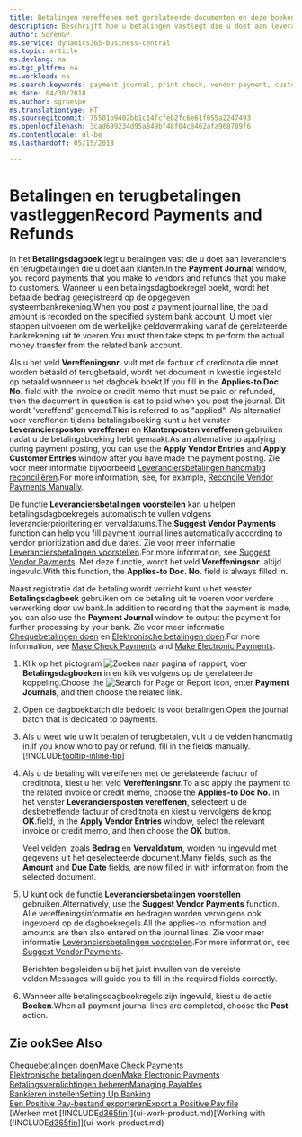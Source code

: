 ```yaml
---
title: Betalingen vereffenen met gerelateerde documenten en deze boeken | Microsoft Docs
description: Beschrijft hoe u betalingen vastlegt die u doet aan leveranciers en terugbetalingen die u doet aan klanten.
author: SorenGP
ms.service: dynamics365-business-central
ms.topic: article
ms.devlang: na
ms.tgt_pltfrm: na
ms.workload: na
ms.search.keywords: payment journal, print check, vendor payment, customer refund, creditor, debt, balance due, AP
ms.date: 04/30/2018
ms.author: sgroespe
ms.translationtype: HT
ms.sourcegitcommit: 75501b9402bb1c14fcfeb2fc6e61f055a2247493
ms.openlocfilehash: 3cad699234d95a849bf48f04c8462afa968789f6
ms.contentlocale: nl-be
ms.lasthandoff: 05/15/2018

---
```

# <a name="record-payments-and-refunds"></a><span data-ttu-id="c6865-103">Betalingen en terugbetalingen vastleggen</span><span class="sxs-lookup"><span data-stu-id="c6865-103">Record Payments and Refunds</span></span>
<span data-ttu-id="c6865-104">In het **Betalingsdagboek** legt u betalingen vast die u doet aan leveranciers en terugbetalingen die u doet aan klanten.</span><span class="sxs-lookup"><span data-stu-id="c6865-104">In the **Payment Journal** window, you record payments that you make to vendors and refunds that you make to customers.</span></span> <span data-ttu-id="c6865-105">Wanneer u een betalingsdagboekregel boekt, wordt het betaalde bedrag geregistreerd op de opgegeven systeembankrekening.</span><span class="sxs-lookup"><span data-stu-id="c6865-105">When you post a payment journal line, the paid amount is recorded on the specified system bank account.</span></span> <span data-ttu-id="c6865-106">U moet vier stappen uitvoeren om de werkelijke geldovermaking vanaf de gerelateerde bankrekening uit te voeren.</span><span class="sxs-lookup"><span data-stu-id="c6865-106">You must then take steps to perform the actual money transfer from the related bank account.</span></span>

<span data-ttu-id="c6865-107">Als u het veld **Vereffeningsnr.** vult met de factuur of creditnota die moet worden betaald of terugbetaald, wordt het document in kwestie ingesteld op betaald wanneer u het dagboek boekt.</span><span class="sxs-lookup"><span data-stu-id="c6865-107">If you fill in the **Applies-to Doc. No.** field with the invoice or credit memo that must be paid or refunded, then the document in question is set to paid when you post the journal.</span></span> <span data-ttu-id="c6865-108">Dit wordt 'vereffend' genoemd.</span><span class="sxs-lookup"><span data-stu-id="c6865-108">This is referred to as "applied".</span></span> <span data-ttu-id="c6865-109">Als alternatief voor vereffenen tijdens betalingsboeking kunt u het venster **Leveranciersposten vereffenen** en **Klantenposten vereffenen** gebruiken nadat u de betalingsboeking hebt gemaakt.</span><span class="sxs-lookup"><span data-stu-id="c6865-109">As an alternative to applying during payment posting, you can use the **Apply Vendor Entries** and **Apply Customer Entries** window after you have made the payment posting.</span></span> <span data-ttu-id="c6865-110">Zie voor meer informatie bijvoorbeeld [Leveranciersbetalingen handmatig reconciliëren](payables-how-apply-purchase-transactions-manually.md).</span><span class="sxs-lookup"><span data-stu-id="c6865-110">For more information, see, for example, [Reconcile Vendor Payments Manually](payables-how-apply-purchase-transactions-manually.md).</span></span>

<span data-ttu-id="c6865-111">De functie **Leveranciersbetalingen voorstellen** kan u helpen betalingsdagboekregels automatisch te vullen volgens leverancierprioritering en vervaldatums.</span><span class="sxs-lookup"><span data-stu-id="c6865-111">The **Suggest Vendor Payments** function can help you fill payment journal lines automatically according to vendor prioritization and due dates.</span></span> <span data-ttu-id="c6865-112">Zie voor meer informatie [Leveranciersbetalingen voorstellen](payables-how-suggest-vendor-payments.md).</span><span class="sxs-lookup"><span data-stu-id="c6865-112">For more information, see [Suggest Vendor Payments](payables-how-suggest-vendor-payments.md).</span></span> <span data-ttu-id="c6865-113">Met deze functie, wordt het veld **Vereffeningsnr.** altijd ingevuld.</span><span class="sxs-lookup"><span data-stu-id="c6865-113">With this function, the **Applies-to Doc. No.** field is always filled in.</span></span>

<span data-ttu-id="c6865-114">Naast registratie dat de betaling wordt verricht kunt u het venster **Betalingsdagboek** gebruiken om de betaling uit te voeren voor verdere verwerking door uw bank.</span><span class="sxs-lookup"><span data-stu-id="c6865-114">In addition to recording that the payment is made, you can also use the **Payment Journal** window to output the payment for further processing by your bank.</span></span> <span data-ttu-id="c6865-115">Zie voor meer informatie [Chequebetalingen doen](payables-how-work-checks.md) en [Elektronische betalingen doen](payables-how-export-payments-bank-file.md).</span><span class="sxs-lookup"><span data-stu-id="c6865-115">For more information, see [Make Check Payments](payables-how-work-checks.md) and [Make Electronic Payments](payables-how-export-payments-bank-file.md).</span></span>  

1. <span data-ttu-id="c6865-116">Klik op het pictogram ![Zoeken naar pagina of rapport](media/ui-search/search_small.png "pictogram Zoeken naar pagina of rapport"), voer **Betalingsdagboeken** in en klik vervolgens op de gerelateerde koppeling.</span><span class="sxs-lookup"><span data-stu-id="c6865-116">Choose the ![Search for Page or Report](media/ui-search/search_small.png "Search for Page or Report icon") icon, enter **Payment Journals**, and then choose the related link.</span></span>
2. <span data-ttu-id="c6865-117">Open de dagboekbatch die bedoeld is voor betalingen.</span><span class="sxs-lookup"><span data-stu-id="c6865-117">Open the journal batch that is dedicated to payments.</span></span>
3. <span data-ttu-id="c6865-118">Als u weet wie u wilt betalen of terugbetalen, vult u de velden handmatig in.</span><span class="sxs-lookup"><span data-stu-id="c6865-118">If you know who to pay or refund, fill in the fields manually.</span></span> [!INCLUDE[tooltip-inline-tip](includes/tooltip-inline-tip_md.md)]
4. <span data-ttu-id="c6865-119">Als u de betaling wilt vereffenen met de gerelateerde factuur of creditnota, kiest u het veld **Vereffeningsnr.**</span><span class="sxs-lookup"><span data-stu-id="c6865-119">To also apply the payment to the related invoice or credit memo, choose the **Applies-to Doc No.**</span></span> <span data-ttu-id="c6865-120">in het venster **Leveranciersposten vereffenen**, selecteert u de desbetreffende factuur of creditnota en kiest u vervolgens de knop **OK**.</span><span class="sxs-lookup"><span data-stu-id="c6865-120">field, in the **Apply Vendor Entries** window, select the relevant invoice or credit memo, and then choose the **OK** button.</span></span>

    <span data-ttu-id="c6865-121">Veel velden, zoals **Bedrag** en **Vervaldatum**, worden nu ingevuld met gegevens uit het geselecteerde document.</span><span class="sxs-lookup"><span data-stu-id="c6865-121">Many fields, such as the **Amount** and **Due Date** fields, are now filled in with information from the selected document.</span></span>
5. <span data-ttu-id="c6865-122">U kunt ook de functie **Leveranciersbetalingen voorstellen** gebruiken.</span><span class="sxs-lookup"><span data-stu-id="c6865-122">Alternatively, use the **Suggest Vendor Payments** function.</span></span> <span data-ttu-id="c6865-123">Alle vereffeningsinformatie en bedragen worden vervolgens ook ingevoerd op de dagboekregels.</span><span class="sxs-lookup"><span data-stu-id="c6865-123">All the applies-to information and amounts are then also entered on the journal lines.</span></span> <span data-ttu-id="c6865-124">Zie voor meer informatie [Leveranciersbetalingen voorstellen](payables-how-suggest-vendor-payments.md).</span><span class="sxs-lookup"><span data-stu-id="c6865-124">For more information, see [Suggest Vendor Payments](payables-how-suggest-vendor-payments.md).</span></span>

    <span data-ttu-id="c6865-125">Berichten begeleiden u bij het juist invullen van de vereiste velden.</span><span class="sxs-lookup"><span data-stu-id="c6865-125">Messages will guide you to fill in the required fields correctly.</span></span>
6.  <span data-ttu-id="c6865-126">Wanneer alle betalingsdagboekregels zijn ingevuld, kiest u de actie **Boeken**.</span><span class="sxs-lookup"><span data-stu-id="c6865-126">When all payment journal lines are completed, choose the **Post** action.</span></span>

## <a name="see-also"></a><span data-ttu-id="c6865-127">Zie ook</span><span class="sxs-lookup"><span data-stu-id="c6865-127">See Also</span></span>
[<span data-ttu-id="c6865-128">Chequebetalingen doen</span><span class="sxs-lookup"><span data-stu-id="c6865-128">Make Check Payments</span></span>](payables-how-work-checks.md)  
[<span data-ttu-id="c6865-129">Elektronische betalingen doen</span><span class="sxs-lookup"><span data-stu-id="c6865-129">Make Electronic Payments</span></span>](payables-how-export-payments-bank-file.md)  
[<span data-ttu-id="c6865-130">Betalingsverplichtingen beheren</span><span class="sxs-lookup"><span data-stu-id="c6865-130">Managing Payables</span></span>](payables-manage-payables.md)  
[<span data-ttu-id="c6865-131">Bankieren instellen</span><span class="sxs-lookup"><span data-stu-id="c6865-131">Setting Up Banking</span></span>](bank-setup-banking.md)  
[<span data-ttu-id="c6865-132">Een Positive Pay-bestand exporteren</span><span class="sxs-lookup"><span data-stu-id="c6865-132">Export a Positive Pay file</span></span>](finance-how-positive-pay.md)  
<span data-ttu-id="c6865-133">[Werken met [!INCLUDE[d365fin](includes/d365fin_md.md)]](ui-work-product.md)</span><span class="sxs-lookup"><span data-stu-id="c6865-133">[Working with [!INCLUDE[d365fin](includes/d365fin_md.md)]](ui-work-product.md)</span></span>  

